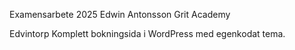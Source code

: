 Examensarbete 2025
Edwin Antonsson
Grit Academy

Edvintorp
Komplett bokningsida i WordPress med egenkodat tema.
